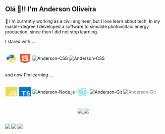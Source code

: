 ## Olá 👋!! I'm Anderson Oliveira

🔭 I'm currently working as a civil engineer, but I love learn about tech. In my master-degree I developed a software to simulate photovoltaic energy production, since then I did not stop learning.

I stared with ...

<div style="display: inline_block"><br>
  <img align="center" alt="Anderson-Python" height="30" width="40" src="https://raw.githubusercontent.com/devicons/devicon/master/icons/python/python-original.svg">
  <img align="center" alt="Anderson-HTML" height="30" width="40" src="https://raw.githubusercontent.com/devicons/devicon/master/icons/html5/html5-original.svg">
  <img align="center" alt="Anderson-CSS" height="30" width="40" src="https://cdn.jsdelivr.net/gh/devicons/devicon/icons/mongodb/mongodb-original.svg">
  <img align="center" alt="Anderson-CSS" height="30" width="40" src="https://cdn.jsdelivr.net/gh/devicons/devicon/icons/postgresql/postgresql-original-wordmark.svg">
</div>

##

and now I'm learning ...

<div style="display: inline_block"><br>
  <img align="center" alt="Anderson-Js" height="30" width="40" src="https://raw.githubusercontent.com/devicons/devicon/master/icons/javascript/javascript-plain.svg">
  <img align="center" alt="Anderson-Ts" height="30" width="40" src="https://raw.githubusercontent.com/devicons/devicon/master/icons/typescript/typescript-plain.svg">
  <img align="center" alt="Anderson-Node.js" height="30" width="40" src="https://cdn.jsdelivr.net/gh/devicons/devicon/icons/nodejs/nodejs-original.svg">
  <img align="center" alt="Anderson-React" height="30" width="40" src="https://raw.githubusercontent.com/devicons/devicon/master/icons/react/react-original.svg">
  <img align="center" alt="Anderson-Git" height="30" width="40" src="https://cdn.jsdelivr.net/gh/devicons/devicon/icons/git/git-original.svg">
  <img style="color: #777777" align="center" alt="Anderson-Git" height="30" width="40" src="https://cdn.jsdelivr.net/gh/devicons/devicon/icons/github/github-original.svg" /> 
</div>

#

<div align="center">
  <a href="https://github.com/encanderson">
  <img height="180em" src="https://github-readme-stats.vercel.app/api?username=orianderson&show_icons=true&theme=dracula&include_all_commits=true&count_private=true"/>
  <img height="180em" src="https://github-readme-stats.vercel.app/api/top-langs/?username=orianderson&layout=compact&langs_count=7&theme=dracula"/>
</div>
  
##
 
<div> 
  <a href="https://instagram.com/engc.anderson" target="_blank"><img src="https://img.shields.io/badge/-Instagram-%23E4405F?style=for-the-badge&logo=instagram&logoColor=white" target="_blank"></a>
  <a href = "mailto:engc.anderson@gmail.com"><img src="https://img.shields.io/badge/-Gmail-%23333?style=for-the-badge&logo=gmail&logoColor=white" target="_blank"></a>
  <a href="https://www.linkedin.com/in/-anderson-oliveira/" target="_blank"><img src="https://img.shields.io/badge/-LinkedIn-%230077B5?style=for-the-badge&logo=linkedin&logoColor=white" target="_blank"></a> 
 
<!--   ![Snake animation](https://github.com/enganderson/rafaballerini/blob/output/github-contribution-grid-snake.svg)  -->
</div>
